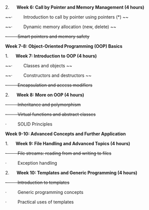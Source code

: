 
2.      **Week 6: Call by Pointer and Memory Management (4 hours)**

~~·         Introduction to call by pointer using pointers (*) ~~

~~·         Dynamic memory allocation (new, delete) ~~

~~·         Smart pointers and memory safety~~

**Week 7-8: Object-Oriented Programming (OOP) Basics** 

1.      **Week 7: Introduction to OOP (4 hours)**

~~·         Classes and objects ~~

~~·         Constructors and destructors ~~

~~·         Encapsulation and access modifiers~~

2.      **Week 8: More on OOP (4 hours)**

~~·         Inheritance and polymorphism~~ 

~~·         Virtual functions and abstract classes~~

·         SOLID Principles

**Week 9-10: Advanced Concepts and Further Application** 

1.      **Week 9: File Handling and Advanced Topics (4 hours)**

~~·         File streams: reading from and writing to files~~ 

·         Exception handling

2.      **Week 10: Templates and Generic Programming (4 hours)**

~~·         Introduction to templates~~ 

·         Generic programming concepts 

·         Practical uses of templates
